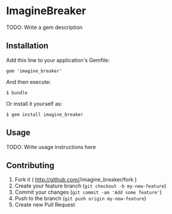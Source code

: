 # ImagineBreaker

TODO: Write a gem description

## Installation

Add this line to your application's Gemfile:

    gem 'imagine_breaker'

And then execute:

    $ bundle

Or install it yourself as:

    $ gem install imagine_breaker

## Usage

TODO: Write usage instructions here

## Contributing

1. Fork it ( http://github.com/<my-github-username>/imagine_breaker/fork )
2. Create your feature branch (`git checkout -b my-new-feature`)
3. Commit your changes (`git commit -am 'Add some feature'`)
4. Push to the branch (`git push origin my-new-feature`)
5. Create new Pull Request
